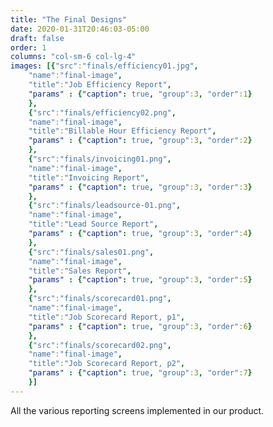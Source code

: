 ```yaml
---
title: "The Final Designs"
date: 2020-01-31T20:46:03-05:00
draft: false
order: 1
columns: "col-sm-6 col-lg-4"
images: [{"src":"finals/efficiency01.jpg",
    "name":"final-image",
    "title":"Job Efficiency Report",
    "params" : {"caption": true, "group":3, "order":1}
    },
    {"src":"finals/efficiency02.png",
    "name":"final-image",
    "title":"Billable Hour Efficiency Report",
    "params" : {"caption": true, "group":3, "order":2}
    },
    {"src":"finals/invoicing01.png",
    "name":"final-image",
    "title":"Invoicing Report",
    "params" : {"caption": true, "group":3, "order":3}
    },
    {"src":"finals/leadsource-01.png",
    "name":"final-image",
    "title":"Lead Source Report",
    "params" : {"caption": true, "group":3, "order":4}
    },
    {"src":"finals/sales01.png",
    "name":"final-image",
    "title":"Sales Report",
    "params" : {"caption": true, "group":3, "order":5}
    },
    {"src":"finals/scorecard01.png",
    "name":"final-image",
    "title":"Job Scorecard Report, p1",
    "params" : {"caption": true, "group":3, "order":6}
    },
    {"src":"finals/scorecard02.png",
    "name":"final-image",
    "title":"Job Scorecard Report, p2",
    "params" : {"caption": true, "group":3, "order":7}
    }]
---
```

All the various reporting screens implemented in our product.